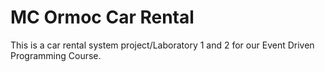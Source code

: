 ﻿# MC Ormoc Car Rental
This is a car rental system project/Laboratory 1 and 2 for our Event Driven Programming Course.